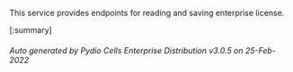 






This service provides endpoints for reading and saving enterprise license.

[:summary]

###### Auto generated by Pydio Cells Enterprise Distribution v3.0.5 on 25-Feb-2022
